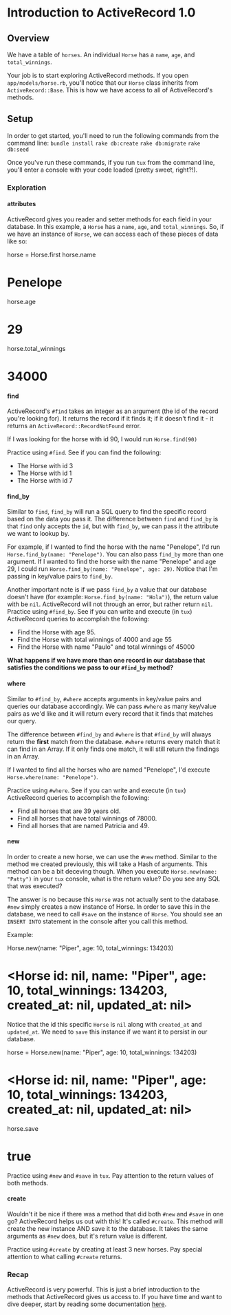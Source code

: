 # Introduction to ActiveRecord 1.0

## Overview
We have a table of `horses`. An individual `Horse` has a `name`, `age`, and `total_winnings`.

Your job is to start exploring ActiveRecord methods. If you open `app/models/horse.rb`, you'll notice that our `Horse` class inherits from `ActiveRecord::Base`. This is how we have access to all of ActiveRecord's methods.

## Setup
In order to get started, you'll need to run the following commands from the command line:
`bundle install`
`rake db:create`
`rake db:migrate`
`rake db:seed`

Once you've run these commands, if you run `tux` from the command line, you'll enter a console with your code loaded (pretty sweet, right?!).

### Exploration

#### attributes
ActiveRecord gives you reader and setter methods for each field in your database. In this example, a `Horse` has a `name`, `age`, and `total_winnings`. So, if we have an instance of `Horse`, we can access each of these pieces of data like so:

horse = Horse.first
horse.name
# Penelope
horse.age
# 29
horse.total_winnings
# 34000

#### find

ActiveRecord's `#find` takes an integer as an argument (the id of the record you're looking for). It returns the record if it finds it; if it doesn't find it - it returns an `ActiveRecord::RecordNotFound` error.

If I was looking for the horse with id 90, I would run `Horse.find(90)`

Practice using `#find`. See if you can find the following:
- The Horse with id 3
- The Horse with id 1
- The Horse with id 7

#### find_by

Similar to `find`, `find_by` will run a SQL query to find the specific record based on the data you pass it. The difference between `find` and `find_by` is that `find` only accepts the `id`, but with `find_by`, we can pass it the attribute we want to lookup by.

For example, if I wanted to find the horse with the name "Penelope", I'd run `Horse.find_by(name: "Penelope")`. You can also pass `find_by` more than one argument. If I wanted to find the horse with the name "Penelope" and age 29, I could run `Horse.find_by(name: "Penelope", age: 29)`. Notice that I'm passing in key/value pairs to `find_by`.

Another important note is if we pass `find_by` a value that our database doesn't have (for example: `Horse.find_by(name: "Hola")`), the return value with be `nil`. ActiveRecord will not through an error, but rather return `nil`.
Practice using `#find_by`. See if you can write and execute (in `tux`) ActiveRecord queries to accomplish the following:

- Find the Horse with age 95.
- Find the Horse with total winnings of 4000 and age 55
- Find the Horse with name "Paulo" and total winnings of 45000

**What happens if we have more than one record in our database that satisfies the conditions we pass to our `#find_by` method?**

#### where

Similar to `#find_by`, `#where` accepts arguments in key/value pairs and queries our database accordingly. We can pass `#where` as many key/value pairs as we'd like and it will return every record that it finds that matches our query. 

The difference between `#find_by` and `#where` is that `#find_by` will always return the **first** match from the database. `#where` returns every match that it can find in an Array. If it only finds one match, it will still return the findings in an Array.

If I wanted to find all the horses who are named "Penelope", I'd execute `Horse.where(name: "Penelope")`. 

Practice using `#where`. See if you can write and execute (in `tux`) ActiveRecord queries to accomplish the following:

- Find all horses that are 39 years old.
- Find all horses that have total winnings of 78000.
- Find all horses that are named Patricia and 49.

#### new

In order to create a new horse, we can use the `#new` method. Similar to the method we created previously, this will take a Hash of arguments. This method can be a bit deceving though. When you execute `Horse.new(name: "Patty")` in your `tux` console, what is the return value? Do you see any SQL that was executed? 

The answer is no because this `Horse` was not actually sent to the database. `#new` simply creates a new instance of Horse. In order to save this in the database, we need to call `#save` on the instance of `Horse`. You should see an `INSERT INTO` statement in the console after you call this method.

Example:

Horse.new(name: "Piper", age: 10, total_winnings: 134203)
# <Horse id: nil, name: "Piper", age: 10, total_winnings: 134203, created_at: nil, updated_at: nil>

Notice that the id this specific `Horse` is `nil` along with `created_at` and `updated_at`. We need to `save` this instance if we want it to persist in our database.

horse = Horse.new(name: "Piper", age: 10, total_winnings: 134203)
# <Horse id: nil, name: "Piper", age: 10, total_winnings: 134203, created_at: nil, updated_at: nil>
horse.save
# true

Practice using `#new` and `#save` in `tux`. Pay attention to the return values of both methods.

#### create

Wouldn't it be nice if there was a method that did both `#new` and `#save` in one go? ActiveRecord helps us out with this! It's called `#create`. This method will create the new instance AND save it to the database. It takes the same arguments as `#new` does, but it's return value is different.

Practice using `#create` by creating at least 3 new horses. Pay special attention to what calling `#create` returns.

### Recap
ActiveRecord is very powerful. This is just a brief introduction to the methods that ActiveRecord gives us access to. If you have time and want to dive deeper, start by reading some documentation [here](http://guides.rubyonrails.org/active_record_querying.html).
